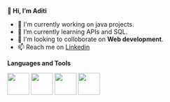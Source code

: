**👋 Hi, I’m Aditi**

- 🔭 I'm currently working on java projects.
- 🌱 I’m currently learning APIs and SQL.
- 👯 I'm looking to colloborate on **Web development**.
- 📫 Reach me on [Linkedin](https://www.linkedin.com/feed/)

**Languages and Tools**
<p float="left">
<img src="https://user-images.githubusercontent.com/87319921/131159583-60be0f3d-d25f-463f-a632-75f8f37417d1.png" width="50" height="50">
<img src="https://user-images.githubusercontent.com/87319921/131159603-6c06944c-b757-4475-b702-f24b44a12f32.png" width="50" height="50">
<img src="https://user-images.githubusercontent.com/87319921/131159622-703987cf-80fc-4342-a74b-0cb957a2d58b.png" width="50" height="50">
<img src="https://user-images.githubusercontent.com/87319921/131159643-94b3b26a-0c70-4416-b839-596214831e2a.png" width="50" height="50">
</p>

<!---
AditiGoyal05/AditiGoyal05 is a ✨ special ✨ repository because its `README.md` (this file) appears on your GitHub profile.
You can click the Preview link to take a look at your changes.
--->
